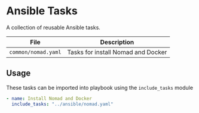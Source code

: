 # Ansible Tasks

A collection of reusable Ansible tasks.

| File                | Description                        |
| ------------------- | ---------------------------------- |
| `common/nomad.yaml` | Tasks for install Nomad and Docker |

## Usage

These tasks can be imported into playbook using the `include_tasks` module

```yaml
- name: Install Nomad and Docker
  include_tasks: "../ansible/nomad.yaml"
```
